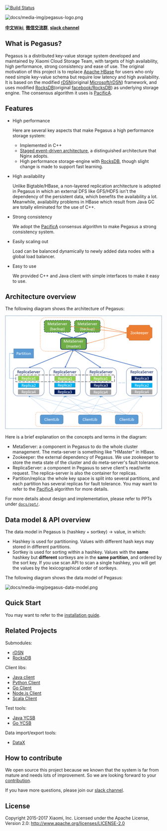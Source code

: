 [![Build Status](https://travis-ci.org/XiaoMi/pegasus.svg?branch=master)](https://travis-ci.org/XiaoMi/pegasus)

![docs/media-img/pegasus-logo.png](docs/media-img/pegasus-logo.png)

[**中文Wiki**](https://github.com/xiaomi/pegasus/wiki), [**微信交流群**](https://github.com/XiaoMi/pegasus/wiki/%E5%85%B3%E4%BA%8E%E6%88%91%E4%BB%AC), [**slack channel**](https://join.slack.com/t/pegasus-kv/shared_invite/enQtMjcyMjQzOTk4Njk1LWVkMjlkMGE5Mzg1Y2M3MDc0NGYyYzQ5YzYyMGE0ZjlhMDMyNjU1ZGViYzdjZmUwNjVmNGE0ZDdkMWJiN2Q1MDY)

## What is Pegasus?

Pegasus is a distributed key-value storage system developed and maintained by Xiaomi Cloud Storage Team, with targets of
high availability, high performance, strong consistency and ease of use. The original motivation of this project is to replace
[Apache HBase](https://hbase.apache.org/) for users who only need simple key-value schema but require low latency and high availability.
It is based on the modified [rDSN](https://github.com/XiaoMi/rdsn)(original [Microsoft/rDSN](https://github.com/Microsoft/rDSN)) framework,
and uses modified [RocksDB](https://github.com/xiaomi/pegasus-rocksdb)(original [facebook/RocksDB](https://github.com/facebook/rocksdb)) as underlying storage engine.
The consensus algorithm it uses is [PacificA](https://www.microsoft.com/en-us/research/publication/pacifica-replication-in-log-based-distributed-storage-systems/).

## Features

* High performance

  Here are several key aspects that make Pegasus a high performance storage system: 
     - Implemented in C++
     - [Staged event-driven architecture](https://en.wikipedia.org/wiki/Staged_event-driven_architecture), a distinguished architecture that Nginx adopts.
     - High performance storage-engine with [RocksDB](https://github.com/facebook/rocksdb), though slight change is made to support fast learning.

* High availability

  Unlike Bigtable/HBase, a non-layered replication architecture is adopted in Pegasus in which an external DFS like GFS/HDFS isn't the dependency of the persistent data, which benefits the availability a lot. Meanwhile, availability problems in HBase which result from Java GC are totally eliminated for the use of C++.

* Strong consistency

  We adopt the [PacificA](https://www.microsoft.com/en-us/research/publication/pacifica-replication-in-log-based-distributed-storage-systems/#) consensus algorithm to make Pegasus a strong consistency system.

* Easily scaling out

  Load can be balanced dynamically to newly added data nodes with a global load balancer.

* Easy to use

  We provided C++ and Java client with simple interfaces to make it easy to use.

## Architecture overview

The following diagram shows the architecture of Pegasus:

![docs/media-img/pegasus-architecture-overview.png](docs/media-img/pegasus-architecture-overview.png)

Here is a brief explanation on the concepts and terms in the diagram:

* MetaServer: a component in Pegasus to do the whole cluster management. The meta-server is something like "HMaster" in HBase.
* Zookeeper: the external dependency of Pegasus. We use zookeeper to store the meta state of the cluster and do meta-server's fault tolerance.
* ReplicaServer: a component in Pegasus to serve client's read/write request. The replica-server is also the container for replicas.
* Partition/replica: the whole key space is split into several partitions, and each partition has several replicas for fault tolerance. You may want to refer to the [PacificA](https://www.microsoft.com/en-us/research/publication/pacifica-replication-in-log-based-distributed-storage-systems/#) algorithm for more details.

For more details about design and implementation, please refer to PPTs under [`docs/ppt/`](docs/ppt/).

## Data model & API overview

The data model in Pegasus is (hashkey + sortkey) -> value, in which:
* Hashkey is used for partitioning. Values with different hash keys may stored in different partitions.
* Sortkey is used for sorting within a hashkey. Values with the **same** hashkey but **different** sortkeys are in the **same partition**, and ordered by the sort key. If you use scan API to scan a single hashkey, you will get the values by the lexicographical order of sortkeys.

The following diagram shows the data model of Pegasus:

![docs/media-img/pegasus-data-model.png](docs/media-img/pegasus-data-model.png)

## Quick Start

You may want to refer to the [installation guide](docs/installation.md).

## Related Projects

Submodules:
* [rDSN](https://github.com/xiaomi/rdsn)
* [RocksDB](https://github.com/xiaomi/pegasus-rocksdb)

Client libs:
* [Java client](https://github.com/xiaomi/pegasus-java-client)
* [Python Client](https://github.com/xiaomi/pegasus-python-client)
* [Go Client](https://github.com/xiaomi/pegasus-go-client)
* [Node.js Client](https://github.com/xiaomi/pegasus-nodejs-client)
* [Scala Client](https://github.com/xiaomi/pegasus-scala-client)

Test tools:
* [Java YCSB](https://github.com/xiaomi/pegasus-YCSB)
* [Go YCSB](https://github.com/xiaomi/pegasus-YCSB-go)

Data import/export tools:
* [DataX](https://github.com/xiaomi/pegasus-datax)

## How to contribute

We open source this project because we known that the system is far from mature and needs lots of
improvement. So we are looking forward to your [contribution](docs/contribution.md).

If you have more questions, please join our [slack channel](https://join.slack.com/t/pegasus-kv/shared_invite/enQtMjcyMjQzOTk4Njk1LWVkMjlkMGE5Mzg1Y2M3MDc0NGYyYzQ5YzYyMGE0ZjlhMDMyNjU1ZGViYzdjZmUwNjVmNGE0ZDdkMWJiN2Q1MDY).

## License

Copyright 2015-2017 Xiaomi, Inc. Licensed under the Apache License, Version 2.0:
http://www.apache.org/licenses/LICENSE-2.0

